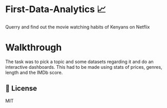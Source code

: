 # First-Data-Analytics 📈

Querry and find out the movie watching habits of Kenyans on Netflix




# Walkthrough
The task was to pick a topic and some datasets regarding it and do an interactive dashboards. This had to be made using stats of prices, genres, length and the IMDb score.


## 📝 License

MIT
